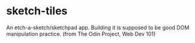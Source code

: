 # sketch-tiles
An etch-a-sketch/sketchpad app. Building it is supposed to be good DOM manipulation practice. (from The Odin Project, Web Dev 101)
